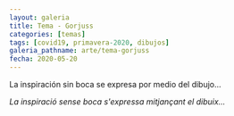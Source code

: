 ```yaml
---
layout: galeria
title: Tema - Gorjuss
categories: [temas]
tags: [covid19, primavera-2020, dibujos]
galeria_pathname: arte/tema-gorjuss
fecha: 2020-05-20
---
```


La inspiración sin boca se expresa por medio del dibujo...

*La inspiració sense boca s'expressa mitjançant el dibuix...*
